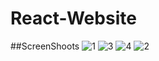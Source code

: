 # React-Website


##ScreenShoots
![1](https://github.com/OmarGaafar1/React-Website/assets/92587188/0a8f0063-ea11-4ab6-9244-f6250e68b8fa)
![3](https://github.com/OmarGaafar1/React-Website/assets/92587188/8bab8910-3310-4431-9167-c3768f056043)
![4](https://github.com/OmarGaafar1/React-Website/assets/92587188/2685ebb6-e6e2-46ce-90c4-6b265155728f)
![2](https://github.com/OmarGaafar1/React-Website/assets/92587188/38e76ee7-f33c-4301-ac2b-ef0ffd4f9c50)
